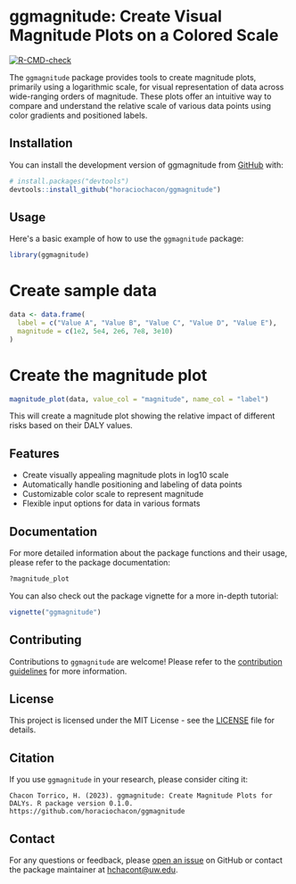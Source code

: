 # ggmagnitude: Create Visual Magnitude Plots on a Colored Scale

<!-- badges: start -->
[![R-CMD-check](https://github.com/horaciochacon/ggmanitude/actions/workflows/R-CMD-check.yaml/badge.svg)](https://github.com/horaciochacon/ggmanitude/actions/workflows/R-CMD-check.yaml)
<!-- badges: end -->

The `ggmagnitude` package provides tools to create magnitude plots, primarily using a logarithmic scale, for visual representation of data across wide-ranging orders of magnitude. These plots offer an intuitive way to compare and understand the relative scale of various data points using color gradients and positioned labels.

## Installation

You can install the development version of ggmagnitude from [GitHub](https://github.com/) with:

```r
# install.packages("devtools")
devtools::install_github("horaciochacon/ggmagnitude")
```
## Usage

Here's a basic example of how to use the `ggmagnitude` package:

```r
library(ggmagnitude)
```

# Create sample data

```r
data <- data.frame(
  label = c("Value A", "Value B", "Value C", "Value D", "Value E"),
  magnitude = c(1e2, 5e4, 2e6, 7e8, 3e10)
)
```

# Create the magnitude plot

```r
magnitude_plot(data, value_col = "magnitude", name_col = "label")
```

This will create a magnitude plot showing the relative impact of different risks based on their DALY values.

## Features

- Create visually appealing magnitude plots in log10 scale
- Automatically handle positioning and labeling of data points
- Customizable color scale to represent magnitude
- Flexible input options for data in various formats

## Documentation

For more detailed information about the package functions and their usage, please refer to the package documentation:

```r
?magnitude_plot
```

You can also check out the package vignette for a more in-depth tutorial:

```r
vignette("ggmagnitude")
```

## Contributing

Contributions to `ggmagnitude` are welcome! Please refer to the [contribution guidelines](CONTRIBUTING.md) for more information.

## License

This project is licensed under the MIT License - see the [LICENSE](LICENSE) file for details.

## Citation

If you use `ggmagnitude` in your research, please consider citing it:

```
Chacon Torrico, H. (2023). ggmagnitude: Create Magnitude Plots for DALYs. R package version 0.1.0.
https://github.com/horaciochacon/ggmagnitude
```

## Contact

For any questions or feedback, please [open an issue](https://github.com/horaciochacon/ggmagnitude/issues) on GitHub or contact the package maintainer at hchacont@uw.edu.

